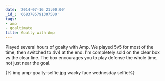 ```yaml
---
date: '2014-07-16 21:00:00'
_id_: '6683785791307500'
tags:
- amp
- goaltimate
title: Goalty with Amp
---
```


Played several hours of goalty with Amp. We played 5v5 for most of the time, then switched to 4v4 at the end. I'm completely sold on the clear box vs the clear line. The box encourages you to play defense the whole time, not just near the goal.

{% img amp-goalty-selfie.jpg wacky face wednesday selfie%}
